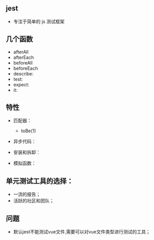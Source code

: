 ## jest

- 专注于简单的 js 测试框架

## 几个函数

* afterAll
* afterEach
* beforeAll
* beforeEach
* describe:
* test:
* expect:
* it:

## 特性

* 匹配器：
  - toBe(1)

* 异步代码：

* 安装和拆卸：

* 模拟函数：

## 单元测试工具的选择：

* 一流的报告；
* 活跃的社区和团队；

## 问题

* 默认jest不能测试vue文件,需要可以对vue文件类型进行测试的工具；